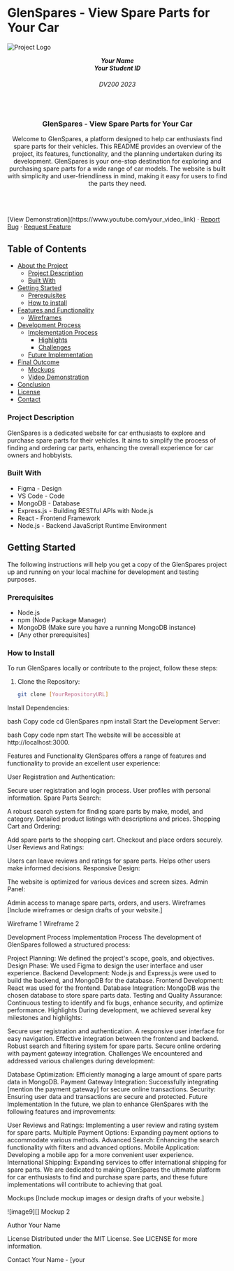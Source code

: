 # GlenSpares - View Spare Parts for Your Car

![Project Logo](project_logo.png)

<h5 align="center" style="padding:0;margin:0;">Your Name</h5>
<h5 align="center" style="padding:0;margin:0;">Your Student ID</h5>
<h6 align="center">DV200 2023</h6>
</br>
<p align="center">
  <h3 align="center">GlenSpares - View Spare Parts for Your Car</h3>

  <p align="center">
    Welcome to GlenSpares, a platform designed to help car enthusiasts find spare parts for their vehicles. This README provides an overview of the project, its features, functionality, and the planning undertaken during its development. GlenSpares is your one-stop destination for exploring and purchasing spare parts for a wide range of car models. The website is built with simplicity and user-friendliness in mind, making it easy for users to find the parts they need.
  </p>
  
  <br>
    
  <br />
  <br />
  [View Demonstration](https://www.youtube.com/your_video_link)
    ·
    <a href="https://github.com/your_username/your_project_name/issues">Report Bug</a>
    ·
    <a href="https://github.com/your_username/your_project_name/issues">Request Feature</a>
</p>

<!-- TABLE OF CONTENTS -->
## Table of Contents

* [About the Project](#about-the-project)
  * [Project Description](#project-description)
  * [Built With](#built-with)
* [Getting Started](#getting-started)
  * [Prerequisites](#prerequisites)
  * [How to install](#how-to-install)
* [Features and Functionality](#features-and-functionality)
   * [Wireframes](#wireframes)
* [Development Process](#development-process)
   * [Implementation Process](#implementation-process)
        * [Highlights](#highlights)
        * [Challenges](#challenges)
   * [Future Implementation](#future-implementation)
* [Final Outcome](#final-outcome)
    * [Mockups](#mockups)
    * [Video Demonstration](#video-demonstration)
* [Conclusion](#conclusion)
* [License](#license)
* [Contact](#contact)

<!-- PROJECT DESCRIPTION -->

### Project Description

GlenSpares is a dedicated website for car enthusiasts to explore and purchase spare parts for their vehicles. It aims to simplify the process of finding and ordering car parts, enhancing the overall experience for car owners and hobbyists.

### Built With

* Figma - Design
* VS Code - Code
* MongoDB - Database
* Express.js - Building RESTful APIs with Node.js
* React - Frontend Framework
* Node.js - Backend JavaScript Runtime Environment

<!-- GETTING STARTED -->
## Getting Started

The following instructions will help you get a copy of the GlenSpares project up and running on your local machine for development and testing purposes.

### Prerequisites

- Node.js
- npm (Node Package Manager)
- MongoDB (Make sure you have a running MongoDB instance)
- [Any other prerequisites]

### How to Install

To run GlenSpares locally or contribute to the project, follow these steps:

1. Clone the Repository:

   ```bash
   git clone [YourRepositoryURL]
Install Dependencies:

bash
Copy code
cd GlenSpares
npm install
Start the Development Server:

bash
Copy code
npm start
The website will be accessible at http://localhost:3000.

<!-- FEATURES AND FUNCTIONALITY -->
Features and Functionality
GlenSpares offers a range of features and functionality to provide an excellent user experience:

User Registration and Authentication:

Secure user registration and login process.
User profiles with personal information.
Spare Parts Search:

A robust search system for finding spare parts by make, model, and category.
Detailed product listings with descriptions and prices.
Shopping Cart and Ordering:

Add spare parts to the shopping cart.
Checkout and place orders securely.
User Reviews and Ratings:

Users can leave reviews and ratings for spare parts.
Helps other users make informed decisions.
Responsive Design:

The website is optimized for various devices and screen sizes.
Admin Panel:

Admin access to manage spare parts, orders, and users.
Wireframes
[Include wireframes or design drafts of your website.]

Wireframe 1
Wireframe 2

<!-- DEVELOPMENT PROCESS -->
Development Process
Implementation Process
The development of GlenSpares followed a structured process:

Project Planning: We defined the project's scope, goals, and objectives.
Design Phase: We used Figma to design the user interface and user experience.
Backend Development: Node.js and Express.js were used to build the backend, and MongoDB for the database.
Frontend Development: React was used for the frontend.
Database Integration: MongoDB was the chosen database to store spare parts data.
Testing and Quality Assurance: Continuous testing to identify and fix bugs, enhance security, and optimize performance.
Highlights
During development, we achieved several key milestones and highlights:

Secure user registration and authentication.
A responsive user interface for easy navigation.
Effective integration between the frontend and backend.
Robust search and filtering system for spare parts.
Secure online ordering with payment gateway integration.
Challenges
We encountered and addressed various challenges during development:

Database Optimization: Efficiently managing a large amount of spare parts data in MongoDB.
Payment Gateway Integration: Successfully integrating [mention the payment gateway] for secure online transactions.
Security: Ensuring user data and transactions are secure and protected.
Future Implementation
In the future, we plan to enhance GlenSpares with the following features and improvements:

User Reviews and Ratings: Implementing a user review and rating system for spare parts.
Multiple Payment Options: Expanding payment options to accommodate various methods.
Advanced Search: Enhancing the search functionality with filters and advanced options.
Mobile Application: Developing a mobile app for a more convenient user experience.
International Shipping: Expanding services to offer international shipping for spare parts.
We are dedicated to making GlenSpares the ultimate platform for car enthusiasts to find and purchase spare parts, and these future implementations will contribute to achieving that goal.

<!-- MOCKUPS -->
Mockups
[Include mockup images or design drafts of your website.]

![image9][]
Mockup 2



<!-- AUTHORS -->
Author
Your Name
<!-- LICENSE -->
License
Distributed under the MIT License. See LICENSE for more information.

<!-- CONTACT -->
Contact
Your Name - [your
